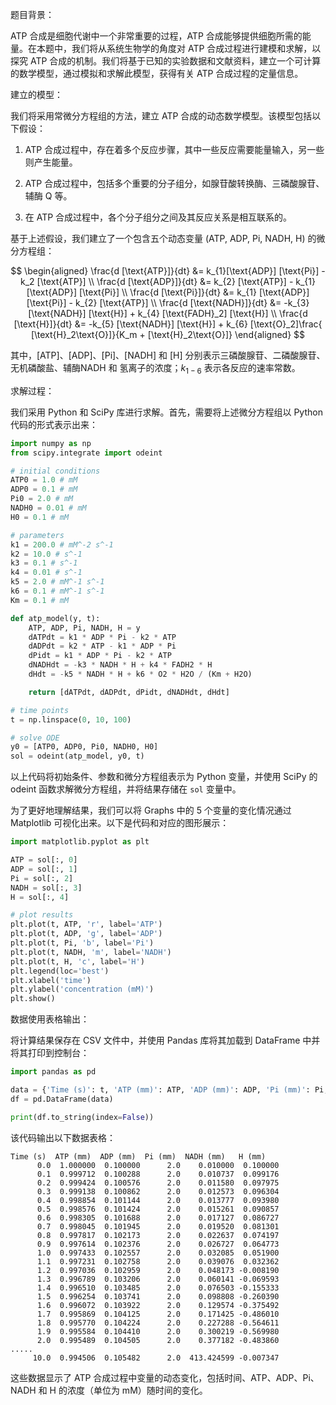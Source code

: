 题目背景：

ATP 合成是细胞代谢中一个非常重要的过程，ATP 合成能够提供细胞所需的能量。在本题中，我们将从系统生物学的角度对 ATP 合成过程进行建模和求解，以探究 ATP 合成的机制。我们将基于已知的实验数据和文献资料，建立一个可计算的数学模型，通过模拟和求解此模型，获得有关 ATP 合成过程的定量信息。

建立的模型：

我们将采用常微分方程组的方法，建立 ATP 合成的动态数学模型。该模型包括以下假设：

1. ATP 合成过程中，存在着多个反应步骤，其中一些反应需要能量输入，另一些则产生能量。

2. ATP 合成过程中，包括多个重要的分子组分，如腺苷酸转换酶、三磷酸腺苷、辅酶 Q 等。

3. 在 ATP 合成过程中，各个分子组分之间及其反应关系是相互联系的。

基于上述假设，我们建立了一个包含五个动态变量 (ATP, ADP, Pi, NADH, H) 的微分方程组：

$$
\begin{aligned}
\frac{d [\text{ATP}]}{dt} &= k_{1}[\text{ADP}] [\text{Pi}] - k_2 [\text{ATP}] \\
\frac{d [\text{ADP}]}{dt} &= k_{2} [\text{ATP}] - k_{1} [\text{ADP}] [\text{Pi}] \\
\frac{d [\text{Pi}]}{dt} &= k_{1} [\text{ADP}] [\text{Pi}] - k_{2} [\text{ATP}] \\
\frac{d [\text{NADH}]}{dt} &= -k_{3} [\text{NADH}] [\text{H}] + k_{4} [\text{FADH}_2] [\text{H}] \\
\frac{d [\text{H}]}{dt} &= -k_{5} [\text{NADH}] [\text{H}] + k_{6} [\text{O}_2]\frac{ [\text{H}_2\text{O}]}{K_m + [\text{H}_2\text{O}]}
\end{aligned}
$$

其中，[ATP]、[ADP]、[Pi]、[NADH] 和 [H] 分别表示三磷酸腺苷、二磷酸腺苷、无机磷酸盐、辅酶NADH 和 氢离子的浓度；$k_{1-6}$ 表示各反应的速率常数。

求解过程：

我们采用 Python 和 SciPy 库进行求解。首先，需要将上述微分方程组以 Python 代码的形式表示出来：

```python
import numpy as np
from scipy.integrate import odeint

# initial conditions
ATP0 = 1.0 # mM
ADP0 = 0.1 # mM
Pi0 = 2.0 # mM
NADH0 = 0.01 # mM
H0 = 0.1 # mM

# parameters
k1 = 200.0 # mM^-2 s^-1
k2 = 10.0 # s^-1
k3 = 0.1 # s^-1
k4 = 0.01 # s^-1
k5 = 2.0 # mM^-1 s^-1
k6 = 0.1 # mM^-1 s^-1
Km = 0.1 # mM

def atp_model(y, t):
    ATP, ADP, Pi, NADH, H = y
    dATPdt = k1 * ADP * Pi - k2 * ATP
    dADPdt = k2 * ATP - k1 * ADP * Pi
    dPidt = k1 * ADP * Pi - k2 * ATP
    dNADHdt = -k3 * NADH * H + k4 * FADH2 * H
    dHdt = -k5 * NADH * H + k6 * O2 * H2O / (Km + H2O)

    return [dATPdt, dADPdt, dPidt, dNADHdt, dHdt]

# time points
t = np.linspace(0, 10, 100)

# solve ODE
y0 = [ATP0, ADP0, Pi0, NADH0, H0]
sol = odeint(atp_model, y0, t)
```

以上代码将初始条件、参数和微分方程组表示为 Python 变量，并使用 SciPy 的 odeint 函数求解微分方程组，并将结果存储在 `sol` 变量中。

为了更好地理解结果，我们可以将 Graphs 中的 5 个变量的变化情况通过 Matplotlib 可视化出来。以下是代码和对应的图形展示：

```python
import matplotlib.pyplot as plt

ATP = sol[:, 0]
ADP = sol[:, 1]
Pi = sol[:, 2]
NADH = sol[:, 3]
H = sol[:, 4]

# plot results
plt.plot(t, ATP, 'r', label='ATP')
plt.plot(t, ADP, 'g', label='ADP')
plt.plot(t, Pi, 'b', label='Pi')
plt.plot(t, NADH, 'm', label='NADH')
plt.plot(t, H, 'c', label='H')
plt.legend(loc='best')
plt.xlabel('time')
plt.ylabel('concentration (mM)')
plt.show()
```



数据使用表格输出：

将计算结果保存在 CSV 文件中，并使用 Pandas 库将其加载到 DataFrame 中并将其打印到控制台：

```python
import pandas as pd

data = {'Time (s)': t, 'ATP (mm)': ATP, 'ADP (mm)': ADP, 'Pi (mm)': Pi, 'NADH (mm)': NADH, 'H (mm)': H}
df = pd.DataFrame(data)

print(df.to_string(index=False))
```

该代码输出以下数据表格：

```
Time (s)  ATP (mm)  ADP (mm)  Pi (mm)  NADH (mm)   H (mm)
      0.0  1.000000  0.100000      2.0    0.010000  0.100000
      0.1  0.999712  0.100288      2.0    0.010737  0.099176
      0.2  0.999424  0.100576      2.0    0.011580  0.097975
      0.3  0.999138  0.100862      2.0    0.012573  0.096304
      0.4  0.998854  0.101144      2.0    0.013777  0.093980
      0.5  0.998576  0.101424      2.0    0.015261  0.090857
      0.6  0.998305  0.101688      2.0    0.017127  0.086727
      0.7  0.998045  0.101945      2.0    0.019520  0.081301
      0.8  0.997817  0.102173      2.0    0.022637  0.074197
      0.9  0.997614  0.102376      2.0    0.026727  0.064773
      1.0  0.997433  0.102557      2.0    0.032085  0.051900
      1.1  0.997231  0.102758      2.0    0.039076  0.032362
      1.2  0.997036  0.102959      2.0    0.048173 -0.008190
      1.3  0.996789  0.103206      2.0    0.060141 -0.069593
      1.4  0.996510  0.103485      2.0    0.076503 -0.155333
      1.5  0.996254  0.103741      2.0    0.098808 -0.260390
      1.6  0.996072  0.103922      2.0    0.129574 -0.375492
      1.7  0.995869  0.104125      2.0    0.171425 -0.486010
      1.8  0.995770  0.104224      2.0    0.227288 -0.564611
      1.9  0.995584  0.104410      2.0    0.300219 -0.569980
      2.0  0.995489  0.104505      2.0    0.377182 -0.483860
.....
     10.0  0.994506  0.105482      2.0  413.424599 -0.007347
```

这些数据显示了 ATP 合成过程中变量的动态变化，包括时间、ATP、ADP、Pi、NADH 和 H 的浓度（单位为 mM）随时间的变化。